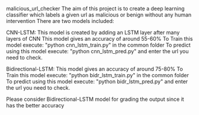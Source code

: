 malicious_url_checker
The aim of this project is to create a deep learning classifier which labels a given url as malicious or benign without any human intervention
There are two models included:

CNN-LSTM:
This model is created by adding an LSTM layer after many layers of CNN
This model gives an accuracy of around 55-60%
To Train this model execute:
"python cnn_lstm_train.py"
in the common folder
To predict using this model execute:
"python cnn_lstm_pred.py"
and enter the url you need to check.

Bidirectional-LSTM:
This model gives an accuracy of around 75-80%
To Train this model execute:
"python bidr_lstm_train.py"
in the common folder
To predict using this model execute:
"python bidr_lstm_pred.py"
and enter the url you need to check.

Please consider Bidirectional-LSTM model for grading the output since it has the better accuracy

